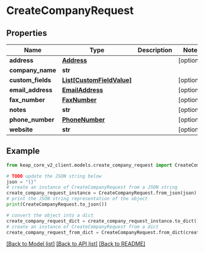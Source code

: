 # CreateCompanyRequest


## Properties

Name | Type | Description | Notes
------------ | ------------- | ------------- | -------------
**address** | [**Address**](Address.md) |  | [optional] 
**company_name** | **str** |  | 
**custom_fields** | [**List[CustomFieldValue]**](CustomFieldValue.md) |  | [optional] 
**email_address** | [**EmailAddress**](EmailAddress.md) |  | [optional] 
**fax_number** | [**FaxNumber**](FaxNumber.md) |  | [optional] 
**notes** | **str** |  | [optional] 
**phone_number** | [**PhoneNumber**](PhoneNumber.md) |  | [optional] 
**website** | **str** |  | [optional] 

## Example

```python
from keap_core_v2_client.models.create_company_request import CreateCompanyRequest

# TODO update the JSON string below
json = "{}"
# create an instance of CreateCompanyRequest from a JSON string
create_company_request_instance = CreateCompanyRequest.from_json(json)
# print the JSON string representation of the object
print(CreateCompanyRequest.to_json())

# convert the object into a dict
create_company_request_dict = create_company_request_instance.to_dict()
# create an instance of CreateCompanyRequest from a dict
create_company_request_from_dict = CreateCompanyRequest.from_dict(create_company_request_dict)
```
[[Back to Model list]](../README.md#documentation-for-models) [[Back to API list]](../README.md#documentation-for-api-endpoints) [[Back to README]](../README.md)


